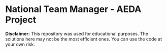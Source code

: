 # National Team Manager - AEDA Project

**Disclaimer:** This repository was used for educational purposes. The solutions here may not be the most efficient ones. You can use the code at your own risk.
